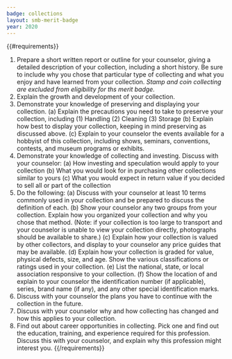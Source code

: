 ```yaml
---
badge: collections
layout: smb-merit-badge
year: 2020
---
```


{{#requirements}}
1. Prepare a short written report or outline for your counselor, giving a detailed description of your collection, including a short history. Be sure to include why you chose that particular type of collecting and what you enjoy and have learned from your collection.
    *Stamp and coin collecting are excluded from eligibility for ths merit badge.*
2. Explain the growth and development of your collection.
3. Demonstrate your knowledge of preserving and displaying your collection.
    (a) Explain the precautions you need to take to preserve your collection, including
        (1) Handling
        (2) Cleaning
        (3) Storage
    (b) Explain how best to display your collection, keeping in mind preserving as discussed above.
    (c) Explain to your counselor the events available for a hobbyist of this collection, including shows, seminars, conventions, contests, and museum programs or exhibits.
4. Demonstrate your knowledge of collecting and investing. Discuss with your counselor:
    (a) How investing and speculation would apply to your collection
    (b) What you would look for in purchasing other collections similar to yours
    (c) What you would expect in return value if you decided to sell all or part of the collection
5. Do the following:
    (a) Discuss with your counselor at least 10 terms commonly used in your collection and be prepared to discuss the definition of each.
    (b) Show your counselor any two groups from your collection. Explain how you organized your collection and why you chose that method. (Note: if your collection is too large to transport and your counselor is unable to view your collection directly, photographs should be available to share.)
    (c) Explain how your collection is valued by other collectors, and display to your counselor any price guides that may be available.
    (d) Explain how your collection is graded for value, physical defects, size, and age. Show the various classifications or ratings used in your collection.
    (e) List the national, state, or local association responsive to your collection.
    (f) Show the location of and explain to your counselor the identification number (if applicable), series, brand name (if any), and any other special identification marks.
6. Discuss with your counselor the plans you have to continue with the collection in the future.
7. Discuss with your counselor why and how collecting has changed and how this applies to your collection.
8. Find out about career opportunities in collecting. Pick one and find out the education, training, and experience required for this profession. Discuss this with your counselor, and explain why this profession might interest you.
{{/requirements}}
